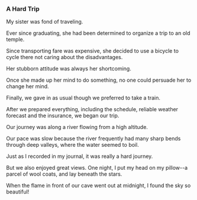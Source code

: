 ### A Hard Trip

My sister was fond of traveling. 


Ever since graduating, she had been determined to organize a trip to an old temple. 

Since transporting fare was expensive, she decided to use a bicycle to cycle there not caring about the disadvantages. 

Her stubborn attitude was always her shortcoming. 

Once she made up her mind to do something, no one could persuade her to change her mind. 

Finally, we gave in as usual though we preferred to take a train. 

After we prepared everything, including the schedule, reliable weather forecast and the insurance, we began our trip.


Our journey was along a river flowing from a high altitude. 

Our pace was slow because the river frequently had many sharp bends through deep valleys, where the water seemed to boil. 

Just as I recorded in my journal, it was really a hard journey. 

But we also enjoyed great views. One night, I put my head on my pillow--a parcel of wool coats, and lay beneath the stars. 

When the flame in front of our cave went out at midnight, I found the sky so beautiful! 